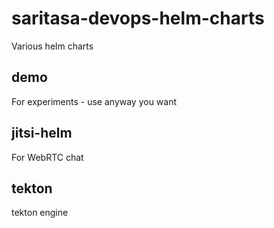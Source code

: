 # saritasa-devops-helm-charts
Various helm charts

## demo

For experiments - use anyway you want

## jitsi-helm

For WebRTC chat

## tekton

tekton engine
